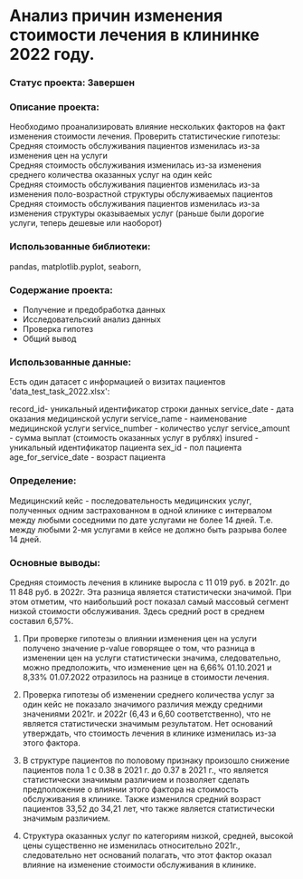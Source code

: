 # Анализ причин изменения стоимости лечения в клининке 2022 году.

### Статус проекта: Завершен

### Описание проекта: 
Необходимо проанализировать влияние нескольких факторов на факт изменения стоимости лечения. Проверить статистические гипотезы:<br>
Средняя стоимость обслуживания пациентов изменилась из-за изменения цен на услуги<br>
Средняя стоимость обслуживания изменилась из-за изменения среднего количества оказанных услуг на один кейс<br>
Средняя стоимость обслуживания пациентов изменилась из-за изменения поло-возрастной структуры обслуживаемых пациентов<br>
Средняя стоимость обслуживания пациентов изменилась из-за изменения структуры оказываемых услуг (раньше были дорогие услуги, теперь дешевые или наоборот)<br>

### Использованные библиотеки: 
pandas, matplotlib.pyplot, seaborn,

### Содержание проекта:
- Получение и предобработка данных
- Исследовательский анализ данных
- Проверка гипотез
- Общий вывод

### Использованные данные:
Есть один датасет с информацией о визитах пациентов 'data_test_task_2022.xlsx':

record_id- уникальный идентификатор строки данных
service_date - дата оказания медицинской услуги
service_name - наименование медицинской услуги
service_number - количество услуг
service_amount - сумма выплат (стоимость оказанных услуг в рублях)
insured - уникальный идентификатор пациента
sex_id - пол пациента
age_for_service_date - возраст пациента

### Определение:
Медицинский кейс - последовательность медицинских услуг, полученных одним застрахованном в одной клинике с интервалом между любыми соседними по дате услугами не более 14 дней. Т.е. между любыми 2-мя услугами в кейсе не должно быть разрыва более 14 дней.


### Основные выводы:
Средняя стоимость лечения в клинике выросла с 11 019 руб. в 2021г. до 11 848 руб. в 2022г. Эта разница является статистически значимой. При этом отметим, что наибольший рост показал самый массовый сегмент низкой стоимости обслуживания. Здесь средний рост в среднем составил 6,57%.

1) При проверке гипотезы о влиянии изменения цен на услуги получено значение p-value говорящее о том, что разница в изменении цен на услуги статистически значима, следовательно, можно предположить, что изменение цен на 6,66% 01.10.2021 и 8,33% 01.07.2022 отразилось на разнице в стоимости лечения.

2) Проверка гипотезы об изменении среднего количества услуг за один кейс не показало значимого различия между средними значениями 2021г. и 2022г (6,43 и 6,60 соответственно), что не является статистически значимым результатом. Нет оснований утверждать, что стоимость лечения в клинике изменилась из-за этого фактора.

3) В структуре пациентов по половому признаку произошло снижение пациентов пола 1 с 0.38 в 2021 г. до 0.37 в 2021 г., что является статистически значимым различием и позволяет сделать предположение о влиянии этого фактора на стоимость обслуживания в клинике. Также изменился средний возраст пациентов 33,52 до 34,21 лет, что также является статистически значимым различием.

4) Структура оказанных услуг по категориям низкой, средней, высокой цены существенно не изменилась относительно 2021г., следовательно нет оснований полагать, что этот фактор оказал влияние на изменение стоимости обслуживания в клинике.
